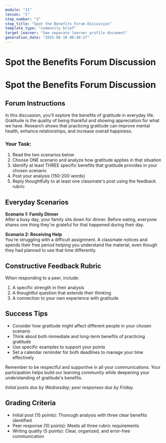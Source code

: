 ```yaml
---
module: "11"
lesson: "1"
step_number: "3"
step_title: "Spot the Benefits Forum Discussion"
template_type: "community brief"
target_learner: "See separate learner profile document"
generation_date: "2025-06-10 08:48:37"
---
```


# Spot the Benefits Forum Discussion

# Spot the Benefits Forum Discussion

## Forum Instructions

In this discussion, you'll explore the benefits of gratitude in everyday life. Gratitude is the quality of being thankful and showing appreciation for what we have. Research shows that practicing gratitude can improve mental health, enhance relationships, and increase overall happiness.

### Your Task:
1. Read the two scenarios below
2. Choose ONE scenario and analyze how gratitude applies in that situation
3. Identify at least THREE specific benefits that gratitude provides in your chosen scenario
4. Post your analysis (150-200 words)
5. Reply thoughtfully to at least one classmate's post using the feedback rubric

## Everyday Scenarios

**Scenario 1: Family Dinner**  
After a busy day, your family sits down for dinner. Before eating, everyone shares one thing they're grateful for that happened during their day.

**Scenario 2: Receiving Help**  
You're struggling with a difficult assignment. A classmate notices and spends their free period helping you understand the material, even though they had planned to use that time differently.

## Constructive Feedback Rubric

When responding to a peer, include:
1. A specific strength in their analysis
2. A thoughtful question that extends their thinking
3. A connection to your own experience with gratitude

## Success Tips
* Consider how gratitude might affect different people in your chosen scenario
* Think about both immediate and long-term benefits of practicing gratitude
* Use specific examples to support your points
* Set a calendar reminder for both deadlines to manage your time effectively

Remember to be respectful and supportive in all your communications. Your participation helps build our learning community while deepening your understanding of gratitude's benefits.

*Initial posts due by Wednesday; peer responses due by Friday.*

## Grading Criteria
* Initial post (15 points): Thorough analysis with three clear benefits identified
* Peer response (10 points): Meets all three rubric requirements
* Writing quality (5 points): Clear, organized, and error-free communication